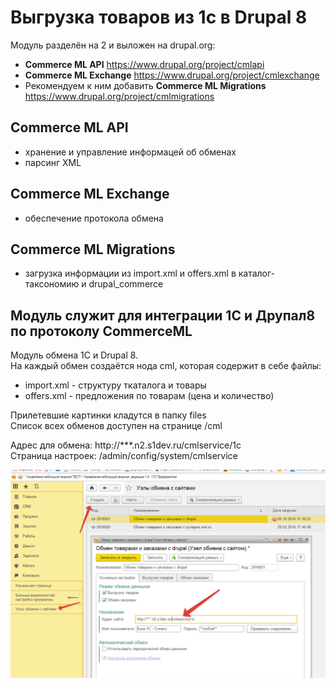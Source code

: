 # Выгрузка товаров из 1с в Drupal 8
Модуль разделён на 2 и выложен на drupal.org:
 * **Commerce ML API** https://www.drupal.org/project/cmlapi
 * **Commerce ML Exchange** https://www.drupal.org/project/cmlexchange
 * Рекомендуем к ним добавить **Commerce ML Migrations** https://www.drupal.org/project/cmlmigrations

## Commerce ML API 
 * хранение и управление информацей об обменах
 * парсинг XML
 
## Commerce ML Exchange 
 * обеспечение протокола обмена

## Commerce ML Migrations
 * загрузка информации из import.xml и offers.xml в каталог-таксономию и drupal_commerce

## Модуль служит для интеграции 1С и Друпал8 по протоколу CommerceML

Модуль обмена 1С и Drupal 8.<br />
На каждый обмен создаётся нода cml, которая содержит в себе файлы:
 * import.xml - структуру ткаталога и товары
 * offers.xml - предложения по товарам (цена и количество)

Прилетевшие картинки кладутся в папку files<br>
Список всех обменов доступен на странице /cml<br>

Адрес для обмена: http://***.n2.s1dev.ru/cmlservice/1c <br />
Страница настроек: /admin/config/system/cmlservice

<img src="https://github.com/politsin/help/blob/master/1csett.png?raw=true">


